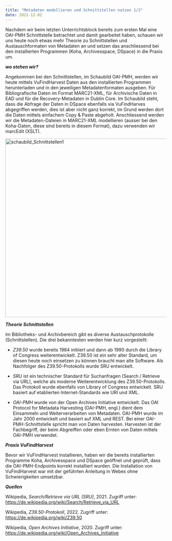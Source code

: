 ```yaml
---
title: "Metadaten modellieren und Schnittstellen nutzen 1/2"
date: 2021-12-02
---
```

Nachdem wir beim letzten Unterrichtsblock bereits zum ersten Mal eine OAI-PMH Schnittstelle betrachtet und damit gearbeitet haben, schauen wir uns heute noch etwas mehr Theorie zu Schnittstellen und Austauschformaten von Metadaten an und setzen das anschliessend bei den installierten Programmen (Koha, Archivesspace, DSpace) in die Praxis um.

***wo stehen wir?***

Angekommen bei den Schnittstellen, im Schaubild OAI-PMH, werden wir heute mittels VuFindHarvest Daten aus den installierten Programmen herunterladen und in den jeweiligen Metadatenformaten ausgeben. Für Bibliografische Daten im Format MARC21-XML, für Archivische Daten in EAD und für die Recovery-Metadaten in Dublin Core. Im Schaubild steht, dass die Abfrage der Daten in DSpace ebenfalls via VuFindHarves abgegriffen werden, dies ist aber nicht ganz korrekt, im Grund werden dort die Daten mittels einfachem Copy & Paste abgeholt. Anschliessend werden wir die Metadaten-Dateien in MARC21-XML modellieren (ausser bei den Koha-Daten, diese sind bereits in diesem Format), dazu verwenden wir marcEdit (XSLT).


<img width="557" alt="schaubild_Schnittstellen1" src="https://user-images.githubusercontent.com/74451681/151691366-fb59ca08-9579-4a5a-91ab-84771bdc5723.png">

***Theorie Schnittstellen***

Im Bibliotheks- und Archivbereich gibt es diverse Austauschprotokolle (Schnittstellen). Die drei bekanntesten werden hier kurz vorgestellt:

-	_Z39.50_ wurde bereits 1984 initiiert und dann ab 1990 durch die Library of Congress weiterentwickelt. Z39.50 ist ein sehr alter Standard, um diesen heute noch einsetzen zu können braucht man alte Software. Als Nachfolger des Z39.50-Protokolls wurde SRU entwickelt. 

-	_SRU_ ist ein technischer Standard für Suchanfragen (Search / Retrieve via URL), welche als moderne Weiterentwicklung des Z39.50-Protokolls. Das Protokoll wurde ebenfalls von Library of Congress entwickelt. SRU basiert auf etablierten Internet-Standards wie URI und XML.


-	_OAI-PMH_ wurde von der Open Archives Initiative entwickelt. Das OAI Protocol for Metadata Harvesting (OAI-PMH, engl.) dient dem Einsammeln und Weiterverarbeiten von Metadaten. OAI-PMH wurde im Jahr 2000 entwickelt und basiert auf XML und REST. Bei einer OAI-PMH-Schnittstelle spricht man von Daten harvesten. Harvesten ist der Fachbegriff, der beim Abgreiffen oder eben Ernten von Daten mittels OAI-PMH verwendet.

***Praxis VuFindHarvest***

Bevor wir VuFindHarvest installieren, haben wir die bereits installierten Programme Koha, Archivesspace und DSpace geöffnet und geprüft, dass die OAI-PMH-Endpoints korrekt installiert wurden.  Die Installation von VuFindHarvest war mit der geführten Anleitung in Webex ohne Schwierigkeiten umsetzbar.



***Quellen***

Wikipedia, *Search/Retrieve via URL (SRU)*, 2021. Zugriff unter: https://de.wikipedia.org/wiki/Search/Retrieve_via_URL

Wikipedia, *Z39.50-Protokoll*, 2022. Zugriff unter: https://de.wikipedia.org/wiki/Z39.50

Wikipedia, *Open Archives Initiative*, 2020. Zugriff unter: https://de.wikipedia.org/wiki/Open_Archives_Initiative



